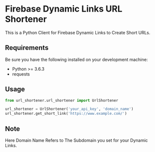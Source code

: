# Firebase Dynamic Links URL Shortener 

This is a Python Client for Firebase Dynamic Links to Create Short URLs.

## Requirements

Be sure you have the following installed on your development machine:

+ Python >= 3.6.3
+ requests


## Usage

```python
from url_shortener.url_shortener import UrlShortener

url_shortener = UrlShortener('your_api_key', 'domain_name')
url_shortener.get_short_link('https://www.example.com/')
```

## Note
Here Domain Name Refers to The Subdomain you set for your Dynamic Links.